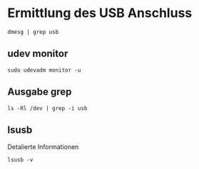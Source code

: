 # Ermittlung des USB Anschluss

```
dmesg | grep usb
```

## udev monitor

```
sudo udevadm monitor -u
```
## Ausgabe grep

```
ls -Rl /dev | grep -i usb
```
## lsusb
Detalierte Informationen
```
lsusb -v
```
